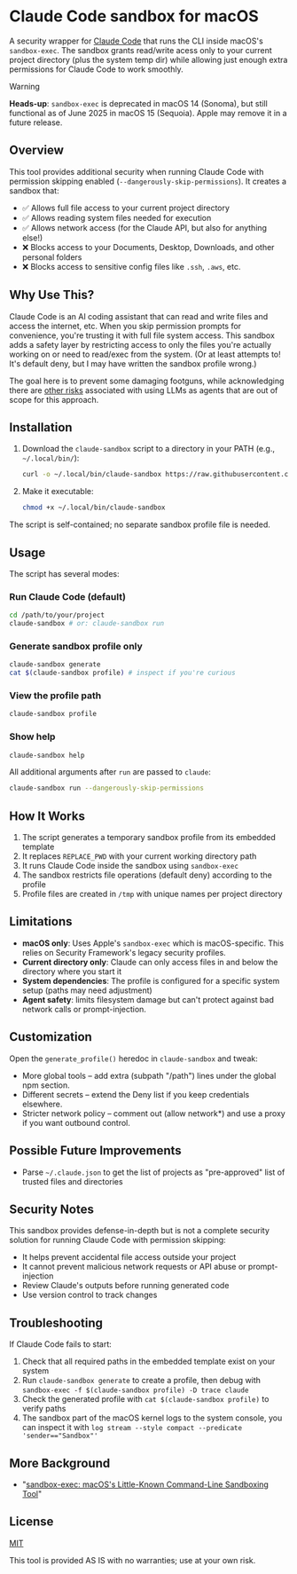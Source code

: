 # Claude Code sandbox for macOS

A security wrapper for [Claude Code](https://github.com/anthropic-ai/claude-code) that runs the CLI inside macOS's `sandbox-exec`. The sandbox grants read/write acess only to your current project directory (plus the system temp dir) while allowing just enough extra permissions for Claude Code to work smoothly.

> [!WARNING]
> **Heads-up**: `sandbox-exec` is deprecated in macOS 14 (Sonoma), but still functional as of June 2025 in macOS 15 (Sequoia). Apple may remove it in a future release.

## Overview

This tool provides additional security when running Claude Code with permission skipping enabled (`--dangerously-skip-permissions`). It creates a sandbox that:

- ✅ Allows full file access to your current project directory
- ✅ Allows reading system files needed for execution
- ✅ Allows network access (for the Claude API, but also for anything else!)
- ❌ Blocks access to your Documents, Desktop, Downloads, and other personal folders
- ❌ Blocks access to sensitive config files like `.ssh`, `.aws`, etc.

## Why Use This?

Claude Code is an AI coding assistant that can read and write files and access the internet, etc. When you skip permission prompts for convenience, you're trusting it with full file system access. This sandbox adds a safety layer by restricting access to only the files you're actually working on or need to read/exec from the system. (Or at least attempts to! It's default deny, but I may have written the sandbox profile wrong.)

The goal here is to prevent some damaging footguns, while acknowledging there are [other risks](https://simonwillison.net/series/prompt-injection/) associated with using LLMs as agents that are out of scope for this approach.

## Installation

1. Download the `claude-sandbox` script to a directory in your PATH (e.g., `~/.local/bin/`):
   ```bash
   curl -o ~/.local/bin/claude-sandbox https://raw.githubusercontent.com/paulsmith/claude-sandbox/main/claude-sandbox
   ```

2. Make it executable:
   ```bash
   chmod +x ~/.local/bin/claude-sandbox
   ```

The script is self-contained; no separate sandbox profile file is needed.

## Usage

The script has several modes:

### Run Claude Code (default)
```bash
cd /path/to/your/project
claude-sandbox # or: claude-sandbox run
```

### Generate sandbox profile only
```bash
claude-sandbox generate
cat $(claude-sandbox profile) # inspect if you're curious
```

### View the profile path
```bash
claude-sandbox profile
```

### Show help
```bash
claude-sandbox help
```

All additional arguments after `run` are passed to `claude`:
```bash
claude-sandbox run --dangerously-skip-permissions
```

## How It Works

1. The script generates a temporary sandbox profile from its embedded template
2. It replaces `REPLACE_PWD` with your current working directory path
3. It runs Claude Code inside the sandbox using `sandbox-exec`
4. The sandbox restricts file operations (default deny) according to the profile
5. Profile files are created in `/tmp` with unique names per project directory

## Limitations

- **macOS only**: Uses Apple's `sandbox-exec` which is macOS-specific. This relies on Security Framework's legacy security profiles.
- **Current directory only**: Claude can only access files in and below the directory where you start it
- **System dependencies**: The profile is configured for a specific system setup (paths may need adjustment)
- **Agent safety**: limits filesystem damage but can't protect against bad network calls or prompt-injection.

## Customization

Open the `generate_profile()` heredoc in `claude-sandbox` and tweak:
- More global tools – add extra (subpath "/path") lines under the global npm section.
- Different secrets – extend the Deny list if you keep credentials elsewhere.
- Stricter network policy – comment out (allow network*) and use a proxy if you want outbound control.

## Possible Future Improvements

- Parse `~/.claude.json` to get the list of projects as "pre-approved" list of trusted files and directories

## Security Notes

This sandbox provides defense-in-depth but is not a complete security solution for running Claude Code with permission skipping:
- It helps prevent accidental file access outside your project
- It cannot prevent malicious network requests or API abuse or prompt-injection
- Review Claude's outputs before running generated code
- Use version control to track changes

## Troubleshooting

If Claude Code fails to start:
1. Check that all required paths in the embedded template exist on your system
2. Run `claude-sandbox generate` to create a profile, then debug with `sandbox-exec -f $(claude-sandbox profile) -D trace claude`
3. Check the generated profile with `cat $(claude-sandbox profile)` to verify paths
4. The sandbox part of the macOS kernel logs to the system console, you can inspect it with `log stream --style compact --predicate 'sender=="Sandbox"'`

## More Background

- "[sandbox-exec: macOS's Little-Known Command-Line Sandboxing Tool](https://igorstechnoclub.com/sandbox-exec/)"

## License

[MIT](./LICENSE)

This tool is provided AS IS with no warranties; use at your own risk.
